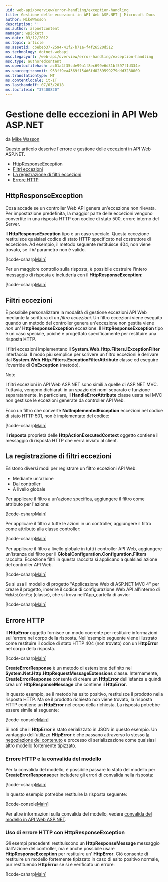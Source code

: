 ```yaml
---
uid: web-api/overview/error-handling/exception-handling
title: Gestione delle eccezioni in API Web ASP.NET | Microsoft Docs
author: MikeWasson
description: ''
ms.author: aspnetcontent
manager: wpickett
ms.date: 03/12/2012
ms.topic: article
ms.assetid: cbebeb37-2594-41f2-b71a-f4f26520d512
ms.technology: dotnet-webapi
msc.legacyurl: /web-api/overview/error-handling/exception-handling
msc.type: authoredcontent
ms.openlocfilehash: ac01a4f35cde99a1f8ec699e6d31bf597f1d334e
ms.sourcegitcommit: 953ff9ea4369f154d6fd0239599279ddd3280009
ms.translationtype: MT
ms.contentlocale: it-IT
ms.lasthandoff: 07/03/2018
ms.locfileid: "37400820"
---
```

<a name="exception-handling-in-aspnet-web-api"></a>Gestione delle eccezioni in API Web ASP.NET
====================
da [Mike Wasson](https://github.com/MikeWasson)

Questo articolo descrive l'errore e gestione delle eccezioni in API Web ASP.NET.

- [HttpResponseException](#httpresponserexception)
- [Filtri eccezioni](#exception_filters)
- [La registrazione di filtri eccezioni](#registering_exception_filters)
- [Errore HTTP](#httperror)

<a id="httpresponserexception"></a>
## <a name="httpresponseexception"></a>HttpResponseException

Cosa accade se un controller Web API genera un'eccezione non rilevata. Per impostazione predefinita, la maggior parte delle eccezioni vengono convertite in una risposta HTTP con codice di stato 500, errore interno del Server.

Il **HttpResponseException** tipo è un caso speciale. Questa eccezione restituisce qualsiasi codice di stato HTTP specificato nel costruttore di eccezione. Ad esempio, il metodo seguente restituisce 404, non viene trovato, se il *id* parametro non è valido.

[!code-csharp[Main](exception-handling/samples/sample1.cs)]

Per un maggiore controllo sulla risposta, è possibile costruire l'intero messaggio di risposta e includerla con il **HttpResponseException:** 

[!code-csharp[Main](exception-handling/samples/sample2.cs)]

<a id="exception_filters"></a>
## <a name="exception-filters"></a>Filtri eccezioni

È possibile personalizzare la modalità di gestione eccezioni API Web mediante la scrittura di un *filtro eccezioni*. Un filtro eccezioni viene eseguito quando un metodo del controller genera un'eccezione non gestita viene *non* un' **HttpResponseException** eccezione. Il **HttpResponseException** tipo è un caso speciale, poiché è progettato specificamente per restituire una risposta HTTP.

I filtri eccezioni implementano il **System.Web.Http.Filters.IExceptionFilter** interfaccia. Il modo più semplice per scrivere un filtro eccezioni è derivare dal **System.Web.Http.Filters.ExceptionFilterAttribute** classe ed eseguire l'override di **OnException** (metodo).

> [!NOTE]
> I filtri eccezioni in API Web ASP.NET sono simili a quelle di ASP.NET MVC. Tuttavia, vengono dichiarati in un spazio dei nomi separato e funzione separatamente. In particolare, il **HandleErrorAttribute** classe usata nel MVC non gestisce le eccezioni generate da controller API Web.


Ecco un filtro che converte **NotImplementedException** eccezioni nel codice di stato HTTP 501, non è implementato del codice:

[!code-csharp[Main](exception-handling/samples/sample3.cs)]

Il **risposta** proprietà delle **HttpActionExecutedContext** oggetto contiene il messaggio di risposta HTTP che verrà inviato al client.

<a id="registering_exception_filters"></a>
## <a name="registering-exception-filters"></a>La registrazione di filtri eccezioni

Esistono diversi modi per registrare un filtro eccezioni API Web:

- Mediante un'azione
- Dal controller
- A livello globale

Per applicare il filtro a un'azione specifica, aggiungere il filtro come attributo per l'azione:

[!code-csharp[Main](exception-handling/samples/sample4.cs)]

Per applicare il filtro a tutte le azioni in un controller, aggiungere il filtro come attributo alla classe controller:

[!code-csharp[Main](exception-handling/samples/sample5.cs)]

Per applicare il filtro a livello globale in tutti i controller API Web, aggiungere un'istanza del filtro per il **GlobalConfiguration.Configuration.Filters** raccolta. Eccezione filtri in questa raccolta si applicano a qualsiasi azione del controller API Web.

[!code-csharp[Main](exception-handling/samples/sample6.cs)]

Se si usa il modello di progetto "Applicazione Web di ASP.NET MVC 4" per creare il progetto, inserire il codice di configurazione Web API all'interno di `WebApiConfig` (classe), che si trova nell'App\_cartella di avvio:

[!code-csharp[Main](exception-handling/samples/sample7.cs?highlight=5)]

<a id="httperror"></a>
## <a name="httperror"></a>Errore HTTP

Il **HttpError** oggetto fornisce un modo coerente per restituire informazioni sull'errore nel corpo della risposta. Nell'esempio seguente viene illustrato come restituire il codice di stato HTTP 404 (non trovato) con un **HttpError** nel corpo della risposta.

[!code-csharp[Main](exception-handling/samples/sample8.cs)]

**CreateErrorResponse** è un metodo di estensione definito nel **System.Net.Http.HttpRequestMessageExtensions** classe. Internamente, **CreateErrorResponse** consente di creare un **HttpError** dell'istanza e quindi crea un' **HttpResponseMessage** che contiene il **HttpError**.

In questo esempio, se il metodo ha esito positivo, restituisce il prodotto nella risposta HTTP. Ma se il prodotto richiesto non viene trovato, la risposta HTTP contiene un **HttpError** nel corpo della richiesta. La risposta potrebbe essere simile al seguente:

[!code-console[Main](exception-handling/samples/sample9.cmd)]

Si noti che il **HttpError** è stato serializzato in JSON in questo esempio. Un vantaggio dell'utilizzo **HttpError** è che passano attraverso lo stesso [la negoziazione del contenuto](../formats-and-model-binding/content-negotiation.md) e processo di serializzazione come qualsiasi altro modello fortemente tipizzato.

### <a name="httperror-and-model-validation"></a>Errore HTTP e la convalida del modello

Per la convalida del modello, è possibile passare lo stato del modello per **CreateErrorResponse**per includere gli errori di convalida nella risposta:

[!code-csharp[Main](exception-handling/samples/sample10.cs)]

In questo esempio potrebbe restituire la risposta seguente:

[!code-console[Main](exception-handling/samples/sample11.cmd)]

Per altre informazioni sulla convalida del modello, vedere [convalida del modello in API Web ASP.NET](../formats-and-model-binding/model-validation-in-aspnet-web-api.md).

### <a name="using-httperror-with-httpresponseexception"></a>Uso di errore HTTP con HttpResponseException

Gli esempi precedenti restituiscono un **HttpResponseMessage** messaggio dall'azione del controller, ma è anche possibile usare **HttpResponseException** per restituire un' **HttpError**. Ciò consente di restituire un modello fortemente tipizzato in caso di esito positivo normale, pur restituendo **HttpError** se si è verificato un errore:

[!code-csharp[Main](exception-handling/samples/sample12.cs)]
